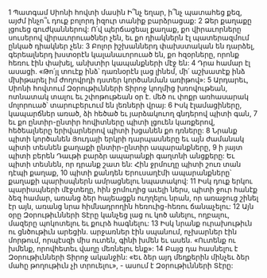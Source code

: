 1 Պատգամ Սիոնի հովտի մասին
Ի՞նչ եղար, ի՞նչ պատահեց քեզ,
այժմ ինչո՞ւ դուք բոլորդ իզուր տանիք բարձրացաք:
2 Ձեր քաղաքը լցուեց գուժկաններով:
Ո՛վ պերճացեալ քաղաք,
քո վիրաւորները սուսերով վիրաւորուածներ չեն,
եւ քո դիակներն էլ պատերազմում ընկած դիակներ չեն:
3 Բոլոր իշխաններդ փախստական են դարձել, գերեալներդ խստօրէն կալանաւորուած են,
քո հզօրները, որոնք հեռու էին փախել,
անխտիր կապանքների մէջ են:
4 Դրա համար էլ ասացի.
«Թո՛յլ տուէք ինձ՝ դառնօրէն լաց լինեմ,
մի՛ աշխատէք ինձ մխիթարել
իմ ժողովրդի դստեր կործանման առիթով»:
5 Արդարեւ, Սիոնի հովտում Զօրութիւնների Տիրոջ կողմից խռովութեան,
ոտնատակ տալու եւ շփոթութեան օր է.
մեծ ու փոքր առհասարակ մոլորուած՝
տարուբերւում են լեռների վրայ:
6 Իսկ էլամացիները, կապարճներ առած,
ձի հեծած եւ յարձակուող գնդերով պիտի գան,
7 եւ քո ընտիր-ընտիր հովիտները պիտի լցուեն կառքերով,
հեծեալները երիվարներով պիտի խցանեն քո դռները:
8 Նրանք պիտի կործանեն Յուդայի երկրի դարպասները
եւ այն ժամանակ պիտի տեսնեն քաղաքի ընտիր-ընտիր ապարանքները,
9 ի յայտ պիտի բերեն Դաւթի բարձր ապարանքի գաղտնի անցքերը:
Եւ պիտի տեսնեն, որ դրանք շատ են:
Հին ջրմուղը պիտի շուռ տան դէպի քաղաք,
10 պիտի քանդեն Երուսաղէմի ապարանքները՝
քաղաքի պարիսպներն ամրացնելու նպատակով:
11 Իսկ դուք երկու պարիսպների մէջտեղը,
հին ջրմուղից աւելի ներս,
պիտի ջուր հանէք ձեզ համար,
առանց ձեր հայեացքն ուղղելու նրան,
որ առաջուց շինել էր այն,
առանց նրա հիմնադրողին հեռուից-հեռու ճանաչելու:
12 Այն օրը Զօրութիւնների Տէրը կանչեց լաց ու կոծ անելու,
ողբալու, մազերը պոկոտելու եւ քուրձ հագնելու:
13 Իսկ նրանք ուրախութիւն ու ցնծութիւն արեցին.
արջառներ էին սպանում,
ոչխարներ էին մորթում,
որպէսզի միս ուտեն, գինի խմեն եւ ասեն.
«Ուտենք ու խմենք,
որովհետեւ վաղը մեռնելու ենք»:
14 Բայց դա հասնելու է Զօրութիւնների Տիրոջ ականջին: «Եւ ձեր այդ մեղքերին մինչեւ ձեր մահը թողութիւն չի տրուելու», -
ասում է Զօրութիւնների Տէրը:
